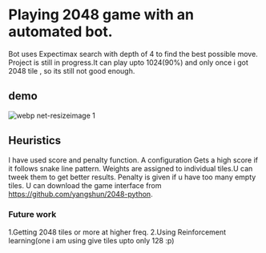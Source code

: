 # Playing 2048 game with an automated bot.
Bot uses Expectimax search with depth of 4 to find the best possible move.
Project is still in progress.It can play upto 1024(90%) and only once i got 
2048 tile , so its still not good enough.


## demo

![webp net-resizeimage 1](https://user-images.githubusercontent.com/17298412/31057391-89594f20-a6ff-11e7-8877-9dbb4c79a842.png)


## Heuristics
I have used score and penalty function.
A configuration Gets a high score if it follows snake line pattern.
Weights are assigned to individual tiles.U can tweek them to get better results.
Penalty is given if u have too many empty tiles.
U can download the game interface from https://github.com/yangshun/2048-python.

### Future work
1.Getting 2048  tiles or more at higher freq.
2.Using Reinforcement learning(one i am using give tiles upto only 128 :p)


